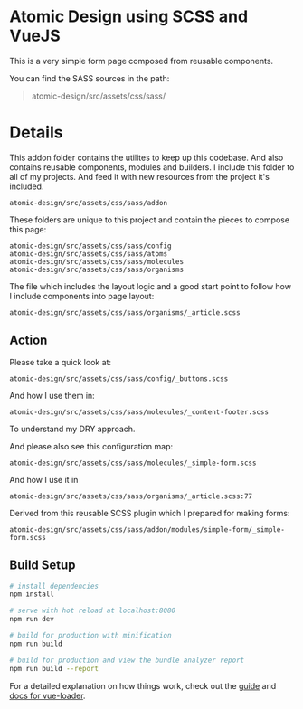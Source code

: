 # Atomic Design using SCSS and VueJS

This is a very simple form page composed from reusable components.

You can find the SASS sources in the path:
> atomic-design/src/assets/css/sass/

# Details
This addon folder contains the utilites to keep up this codebase. And also contains reusable components, modules and builders.
I include this folder to all of my projects. And feed it with new resources from the project it's included.
```
atomic-design/src/assets/css/sass/addon
```

These folders are unique to this project and contain the pieces to compose this page:

```
atomic-design/src/assets/css/sass/config
atomic-design/src/assets/css/sass/atoms
atomic-design/src/assets/css/sass/molecules
atomic-design/src/assets/css/sass/organisms
```
The file which includes the layout logic and a good start point to follow how I include components into page layout:
```
atomic-design/src/assets/css/sass/organisms/_article.scss
```
## Action

Please take a quick look at:
```
atomic-design/src/assets/css/sass/config/_buttons.scss
```
And how I use them in:
```
atomic-design/src/assets/css/sass/molecules/_content-footer.scss
```
To understand my DRY approach.

And please also see this configuration map:
```
atomic-design/src/assets/css/sass/molecules/_simple-form.scss
```
And how I use it in
```
atomic-design/src/assets/css/sass/organisms/_article.scss:77
```
Derived from this reusable SCSS plugin which I prepared for making forms:
```
atomic-design/src/assets/css/sass/addon/modules/simple-form/_simple-form.scss
```

## Build Setup

``` bash
# install dependencies
npm install

# serve with hot reload at localhost:8080
npm run dev

# build for production with minification
npm run build

# build for production and view the bundle analyzer report
npm run build --report
```

For a detailed explanation on how things work, check out the [guide](http://vuejs-templates.github.io/webpack/) and [docs for vue-loader](http://vuejs.github.io/vue-loader).
